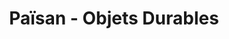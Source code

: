 ---
title: "Païsan - Objets Durables"
url: /audierne/paisan-objets-durables/
shop: décoration intérieure
---